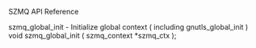 SZMQ API Reference

szmq_global_init - Initialize global context ( including gnutls_global_init )
        void szmq_global_init ( szmq_context *szmq_ctx );
